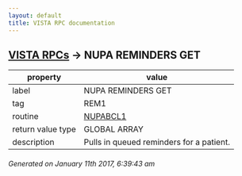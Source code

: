 ```yaml
---
layout: default
title: VISTA RPC documentation
---
```




## [VISTA RPCs](TableOfContent.md) &#8594; NUPA REMINDERS GET 

 property | value 
--- | --- 
 label | NUPA REMINDERS GET
 tag | REM1
 routine | [NUPABCL1](http://code.osehra.org/dox/Routine_NUPABCL1_source.html)
 return value type | GLOBAL ARRAY
 description | Pulls in queued reminders for a patient.




 ###### Generated on January 11th 2017, 6:39:43 am